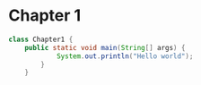 # Chapter 1

```java
class Chapter1 {
    public static void main(String[] args) {
            System.out.println("Hello world");
        }
    }
```
